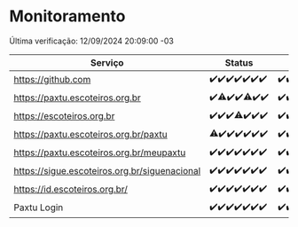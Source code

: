 # Monitoramento

Última verificação: 12/09/2024 20:09:00 -03

|Serviço|Status|Últimas 24h|
|---|---|---|
|https://github.com|<span title="2024-09-05: OK=23">✔️</span><span title="2024-09-06: OK=23">✔️</span><span title="2024-09-07: OK=23">✔️</span><span title="2024-09-08: OK=23">✔️</span><span title="2024-09-09: OK=23">✔️</span><span title="2024-09-10: OK=23">✔️</span><span title="2024-09-11: OK=23">✔️</span>|<span title="11/09/2024 21:37:00 -03 : 200">✔️</span><span title="11/09/2024 23:05:00 -03 : 200">✔️</span><span title="12/09/2024 00:08:00 -03 : 200">✔️</span><span title="12/09/2024 01:10:00 -03 : 200">✔️</span><span title="12/09/2024 02:08:00 -03 : 200">✔️</span><span title="12/09/2024 03:11:00 -03 : 200">✔️</span><span title="12/09/2024 04:08:00 -03 : 200">✔️</span><span title="12/09/2024 05:10:00 -03 : 200">✔️</span><span title="12/09/2024 06:08:00 -03 : 200">✔️</span><span title="12/09/2024 07:09:00 -03 : 200">✔️</span><span title="12/09/2024 08:07:00 -03 : 200">✔️</span><span title="12/09/2024 09:14:00 -03 : 200">✔️</span><span title="12/09/2024 10:15:00 -03 : 200">✔️</span><span title="12/09/2024 11:08:00 -03 : 200">✔️</span><span title="12/09/2024 12:07:00 -03 : 200">✔️</span><span title="12/09/2024 13:09:00 -03 : 200">✔️</span><span title="12/09/2024 14:07:00 -03 : 200">✔️</span><span title="12/09/2024 15:11:00 -03 : 200">✔️</span><span title="12/09/2024 16:05:00 -03 : 200">✔️</span><span title="12/09/2024 17:08:00 -03 : 200">✔️</span><span title="12/09/2024 18:07:00 -03 : 200">✔️</span><span title="12/09/2024 19:08:00 -03 : 200">✔️</span><span title="12/09/2024 20:09:00 -03 : 200">✔️</span>|
|https://paxtu.escoteiros.org.br|<span title="2024-09-05: OK=23">✔️</span><span title="2024-09-06: OK=22, Falhas=1">⚠️</span><span title="2024-09-07: OK=23">✔️</span><span title="2024-09-08: OK=23">✔️</span><span title="2024-09-09: OK=21, Falhas=2">⚠️</span><span title="2024-09-10: OK=23">✔️</span><span title="2024-09-11: OK=23">✔️</span>|<span title="11/09/2024 21:37:00 -03 : 200">✔️</span><span title="11/09/2024 23:05:00 -03 : 200">✔️</span><span title="12/09/2024 00:08:00 -03 : 200">✔️</span><span title="12/09/2024 01:10:00 -03 : 200">✔️</span><span title="12/09/2024 02:08:00 -03 : 200">✔️</span><span title="12/09/2024 03:11:00 -03 : 200">✔️</span><span title="12/09/2024 04:08:00 -03 : 200">✔️</span><span title="12/09/2024 05:10:00 -03 : 200">✔️</span><span title="12/09/2024 06:08:00 -03 : 200">✔️</span><span title="12/09/2024 07:09:00 -03 : 200">✔️</span><span title="12/09/2024 08:07:00 -03 : 200">✔️</span><span title="12/09/2024 09:14:00 -03 : 200">✔️</span><span title="12/09/2024 10:15:00 -03 : 200">✔️</span><span title="12/09/2024 11:08:00 -03 : 200">✔️</span><span title="12/09/2024 12:07:00 -03 : 200">✔️</span><span title="12/09/2024 13:09:00 -03 : 200">✔️</span><span title="12/09/2024 14:07:00 -03 : 200">✔️</span><span title="12/09/2024 15:11:00 -03 : 200">✔️</span><span title="12/09/2024 16:05:00 -03 : 200">✔️</span><span title="12/09/2024 17:08:00 -03 : 403">❌</span><span title="12/09/2024 18:07:00 -03 : 403">❌</span><span title="12/09/2024 19:08:00 -03 : 403">❌</span><span title="12/09/2024 20:09:00 -03 : 403">❌</span>|
|https://escoteiros.org.br|<span title="2024-09-05: OK=23">✔️</span><span title="2024-09-06: OK=23">✔️</span><span title="2024-09-07: OK=23">✔️</span><span title="2024-09-08: OK=22, Falhas=1">⚠️</span><span title="2024-09-09: OK=23">✔️</span><span title="2024-09-10: OK=23">✔️</span><span title="2024-09-11: OK=23">✔️</span>|<span title="11/09/2024 21:37:00 -03 : 200">✔️</span><span title="11/09/2024 23:05:00 -03 : 200">✔️</span><span title="12/09/2024 00:08:00 -03 : 200">✔️</span><span title="12/09/2024 01:10:00 -03 : 200">✔️</span><span title="12/09/2024 02:08:00 -03 : 200">✔️</span><span title="12/09/2024 03:11:00 -03 : 200">✔️</span><span title="12/09/2024 04:08:00 -03 : 200">✔️</span><span title="12/09/2024 05:10:00 -03 : 200">✔️</span><span title="12/09/2024 06:08:00 -03 : 200">✔️</span><span title="12/09/2024 07:09:00 -03 : 200">✔️</span><span title="12/09/2024 08:07:00 -03 : 200">✔️</span><span title="12/09/2024 09:14:00 -03 : 200">✔️</span><span title="12/09/2024 10:15:00 -03 : 200">✔️</span><span title="12/09/2024 11:08:00 -03 : 200">✔️</span><span title="12/09/2024 12:07:00 -03 : 200">✔️</span><span title="12/09/2024 13:09:00 -03 : 200">✔️</span><span title="12/09/2024 14:07:00 -03 : 200">✔️</span><span title="12/09/2024 15:11:00 -03 : 200">✔️</span><span title="12/09/2024 16:05:00 -03 : 200">✔️</span><span title="12/09/2024 17:08:00 -03 : 403">❌</span><span title="12/09/2024 18:07:00 -03 : 403">❌</span><span title="12/09/2024 19:08:00 -03 : 403">❌</span><span title="12/09/2024 20:09:00 -03 : 403">❌</span>|
|https://paxtu.escoteiros.org.br/paxtu|<span title="2024-09-05: OK=22, Falhas=1">⚠️</span><span title="2024-09-06: OK=23">✔️</span><span title="2024-09-07: OK=23">✔️</span><span title="2024-09-08: OK=23">✔️</span><span title="2024-09-09: OK=23">✔️</span><span title="2024-09-10: OK=23">✔️</span><span title="2024-09-11: OK=23">✔️</span>|<span title="11/09/2024 21:37:00 -03 : 200">✔️</span><span title="11/09/2024 23:05:00 -03 : 200">✔️</span><span title="12/09/2024 00:09:00 -03 : 200">✔️</span><span title="12/09/2024 01:10:00 -03 : 200">✔️</span><span title="12/09/2024 02:08:00 -03 : 200">✔️</span><span title="12/09/2024 03:11:00 -03 : 200">✔️</span><span title="12/09/2024 04:08:00 -03 : 200">✔️</span><span title="12/09/2024 05:10:00 -03 : 200">✔️</span><span title="12/09/2024 06:08:00 -03 : 200">✔️</span><span title="12/09/2024 07:09:00 -03 : 200">✔️</span><span title="12/09/2024 08:07:00 -03 : 200">✔️</span><span title="12/09/2024 09:14:00 -03 : 200">✔️</span><span title="12/09/2024 10:15:00 -03 : 200">✔️</span><span title="12/09/2024 11:08:00 -03 : 200">✔️</span><span title="12/09/2024 12:07:00 -03 : 200">✔️</span><span title="12/09/2024 13:09:00 -03 : 200">✔️</span><span title="12/09/2024 14:07:00 -03 : 200">✔️</span><span title="12/09/2024 15:11:00 -03 : 200">✔️</span><span title="12/09/2024 16:05:00 -03 : 200">✔️</span><span title="12/09/2024 17:08:00 -03 : 403">❌</span><span title="12/09/2024 18:07:00 -03 : 403">❌</span><span title="12/09/2024 19:08:00 -03 : 403">❌</span><span title="12/09/2024 20:09:00 -03 : 403">❌</span>|
|https://paxtu.escoteiros.org.br/meupaxtu|<span title="2024-09-05: OK=23">✔️</span><span title="2024-09-06: OK=23">✔️</span><span title="2024-09-07: OK=23">✔️</span><span title="2024-09-08: OK=23">✔️</span><span title="2024-09-09: OK=23">✔️</span><span title="2024-09-10: OK=23">✔️</span><span title="2024-09-11: OK=23">✔️</span>|<span title="11/09/2024 21:37:00 -03 : 200">✔️</span><span title="11/09/2024 23:05:00 -03 : 200">✔️</span><span title="12/09/2024 00:09:00 -03 : 200">✔️</span><span title="12/09/2024 01:10:00 -03 : 200">✔️</span><span title="12/09/2024 02:08:00 -03 : 200">✔️</span><span title="12/09/2024 03:11:00 -03 : 200">✔️</span><span title="12/09/2024 04:08:00 -03 : 200">✔️</span><span title="12/09/2024 05:10:00 -03 : 200">✔️</span><span title="12/09/2024 06:08:00 -03 : 200">✔️</span><span title="12/09/2024 07:09:00 -03 : 200">✔️</span><span title="12/09/2024 08:07:00 -03 : 200">✔️</span><span title="12/09/2024 09:14:00 -03 : 200">✔️</span><span title="12/09/2024 10:15:00 -03 : 200">✔️</span><span title="12/09/2024 11:08:00 -03 : 200">✔️</span><span title="12/09/2024 12:07:00 -03 : 200">✔️</span><span title="12/09/2024 13:09:00 -03 : 200">✔️</span><span title="12/09/2024 14:07:00 -03 : 200">✔️</span><span title="12/09/2024 15:11:00 -03 : 200">✔️</span><span title="12/09/2024 16:05:00 -03 : 200">✔️</span><span title="12/09/2024 17:08:00 -03 : 403">❌</span><span title="12/09/2024 18:07:00 -03 : 403">❌</span><span title="12/09/2024 19:08:00 -03 : 403">❌</span><span title="12/09/2024 20:09:00 -03 : 403">❌</span>|
|https://sigue.escoteiros.org.br/siguenacional|<span title="2024-09-05: OK=23">✔️</span><span title="2024-09-06: OK=23">✔️</span><span title="2024-09-07: OK=23">✔️</span><span title="2024-09-08: OK=23">✔️</span><span title="2024-09-09: OK=23">✔️</span><span title="2024-09-10: OK=23">✔️</span><span title="2024-09-11: OK=23">✔️</span>|<span title="11/09/2024 21:37:00 -03 : 200">✔️</span><span title="11/09/2024 23:05:00 -03 : 200">✔️</span><span title="12/09/2024 00:09:00 -03 : 200">✔️</span><span title="12/09/2024 01:10:00 -03 : 200">✔️</span><span title="12/09/2024 02:08:00 -03 : 200">✔️</span><span title="12/09/2024 03:11:00 -03 : 200">✔️</span><span title="12/09/2024 04:08:00 -03 : 200">✔️</span><span title="12/09/2024 05:10:00 -03 : 200">✔️</span><span title="12/09/2024 06:08:00 -03 : 200">✔️</span><span title="12/09/2024 07:09:00 -03 : 200">✔️</span><span title="12/09/2024 08:07:00 -03 : 200">✔️</span><span title="12/09/2024 09:14:00 -03 : 200">✔️</span><span title="12/09/2024 10:15:00 -03 : 200">✔️</span><span title="12/09/2024 11:08:00 -03 : 200">✔️</span><span title="12/09/2024 12:07:00 -03 : 200">✔️</span><span title="12/09/2024 13:09:00 -03 : 200">✔️</span><span title="12/09/2024 14:07:00 -03 : 200">✔️</span><span title="12/09/2024 15:11:00 -03 : 200">✔️</span><span title="12/09/2024 16:05:00 -03 : 200">✔️</span><span title="12/09/2024 17:08:00 -03 : 200">✔️</span><span title="12/09/2024 18:07:00 -03 : 200">✔️</span><span title="12/09/2024 19:08:00 -03 : 200">✔️</span><span title="12/09/2024 20:09:00 -03 : 200">✔️</span>|
|https://id.escoteiros.org.br/|<span title="2024-09-05: OK=23">✔️</span><span title="2024-09-06: OK=23">✔️</span><span title="2024-09-07: OK=23">✔️</span><span title="2024-09-08: OK=23">✔️</span><span title="2024-09-09: OK=23">✔️</span><span title="2024-09-10: OK=23">✔️</span><span title="2024-09-11: OK=23">✔️</span>|<span title="11/09/2024 21:37:00 -03 : 200">✔️</span><span title="11/09/2024 23:05:00 -03 : 200">✔️</span><span title="12/09/2024 00:09:00 -03 : 200">✔️</span><span title="12/09/2024 01:10:00 -03 : 200">✔️</span><span title="12/09/2024 02:08:00 -03 : 200">✔️</span><span title="12/09/2024 03:11:00 -03 : 200">✔️</span><span title="12/09/2024 04:08:00 -03 : 200">✔️</span><span title="12/09/2024 05:10:00 -03 : 200">✔️</span><span title="12/09/2024 06:08:00 -03 : 200">✔️</span><span title="12/09/2024 07:09:00 -03 : 200">✔️</span><span title="12/09/2024 08:07:00 -03 : 200">✔️</span><span title="12/09/2024 09:14:00 -03 : 200">✔️</span><span title="12/09/2024 10:15:00 -03 : 200">✔️</span><span title="12/09/2024 11:08:00 -03 : 200">✔️</span><span title="12/09/2024 12:07:00 -03 : 200">✔️</span><span title="12/09/2024 13:09:00 -03 : 200">✔️</span><span title="12/09/2024 14:07:00 -03 : 200">✔️</span><span title="12/09/2024 15:11:00 -03 : 200">✔️</span><span title="12/09/2024 16:05:00 -03 : 200">✔️</span><span title="12/09/2024 17:08:00 -03 : 403">❌</span><span title="12/09/2024 18:07:00 -03 : 403">❌</span><span title="12/09/2024 19:08:00 -03 : 403">❌</span><span title="12/09/2024 20:09:00 -03 : 403">❌</span>|
|Paxtu Login|<span title="2024-09-05: OK=23">✔️</span><span title="2024-09-06: OK=23">✔️</span><span title="2024-09-07: OK=23">✔️</span><span title="2024-09-08: OK=23">✔️</span><span title="2024-09-09: OK=23">✔️</span><span title="2024-09-10: OK=23">✔️</span><span title="2024-09-11: OK=23">✔️</span>|<span title="11/09/2024 21:37:00 -03 : 200">✔️</span><span title="11/09/2024 23:05:00 -03 : 200">✔️</span><span title="12/09/2024 00:09:00 -03 : 200">✔️</span><span title="12/09/2024 01:10:00 -03 : 200">✔️</span><span title="12/09/2024 02:08:00 -03 : 200">✔️</span><span title="12/09/2024 03:11:00 -03 : 200">✔️</span><span title="12/09/2024 04:08:00 -03 : 200">✔️</span><span title="12/09/2024 05:10:00 -03 : 200">✔️</span><span title="12/09/2024 06:08:00 -03 : 200">✔️</span><span title="12/09/2024 07:09:00 -03 : 200">✔️</span><span title="12/09/2024 08:07:00 -03 : 200">✔️</span><span title="12/09/2024 09:14:00 -03 : 200">✔️</span><span title="12/09/2024 10:15:00 -03 : 200">✔️</span><span title="12/09/2024 11:08:00 -03 : 200">✔️</span><span title="12/09/2024 12:07:00 -03 : 200">✔️</span><span title="12/09/2024 13:09:00 -03 : 200">✔️</span><span title="12/09/2024 14:07:00 -03 : 200">✔️</span><span title="12/09/2024 15:11:00 -03 : 200">✔️</span><span title="12/09/2024 16:05:00 -03 : 200">✔️</span><span title="12/09/2024 17:08:00 -03 : 200">✔️</span><span title="12/09/2024 18:07:00 -03 : 200">✔️</span><span title="12/09/2024 19:08:00 -03 : 200">✔️</span><span title="12/09/2024 20:09:00 -03 : 200">✔️</span>|
